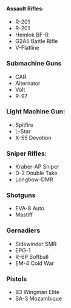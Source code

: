 #### Assault Rifles:
- R-201
- R-201
- Hemlok BF-R
- G2A5 Battle Rifle
- V-Flatline

 ### Submachine Guns
- CAR
- Alternator
- Volt
- R-97
### Light Machine Gun:
- Spitfire
- L-Star
- X-55 Devotion
### Sniper Rifles:
- Kraber-AP Sniper
- D-2 Double Take
- Longbow-DMR

### Shotguns
- EVA-8 Auto
- Mastiff
### Gernadiers
- Sidewinder SMR
- EPG-1
- R-6P Softball
- EM-4 Cold War

### Pistols
- B3 Wingman Elite
- SA-3 Mozambique

 